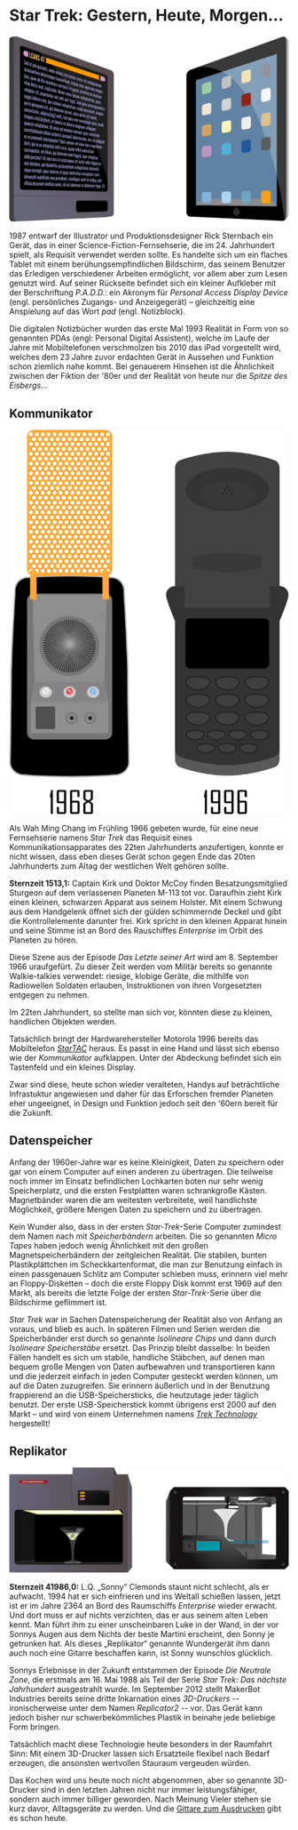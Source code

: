Star Trek: Gestern, Heute, Morgen…
====================================

![PADD](res/padd.svg)

1987 entwarf der Illustrator und Produktionsdesigner Rick Sternbach ein Gerät,
das in einer Science-Fiction-Fernsehserie, die im 24. Jahrhundert spielt, als
Requisit verwendet werden sollte. Es handelte sich um ein flaches Tablet mit einem
berühungsempfindlichen Bildschirm, das seinem Benutzer das Erledigen
verschiedener Arbeiten ermöglicht, vor allem aber zum Lesen genutzt wird. Auf
seiner Rückseite befindet sich ein kleiner Aufkleber mit der Berschriftung
*P.A.D.D.*: ein Akronym für *Personal Access Display Device* (engl.
persönliches Zugangs- und Anzeigegerät) – gleichzeitig eine Anspielung auf das
Wort *pad* (engl. Notizblock).

Die digitalen Notizbücher wurden das erste Mal 1993 Realität in Form von so
genannten PDAs (engl: Personal Digital Assistent), welche im Laufe der Jahre mit
Mobiltelefonen verschmolzen bis 2010 das iPad vorgestellt wird, welches dem 23 Jahre
zuvor erdachten Gerät in Aussehen und Funktion schon ziemlich nahe kommt. Bei
genauerem Hinsehen ist die Ähnlichkeit zwischen der Fiktion der '80er und der
Realität von heute nur die *Spitze des Eisbergs*…

Kommunikator
------------

![Kommuniaktor](res/communicator.svg)

Als Wah Ming Chang im Frühling 1966 gebeten wurde, für eine neue Fernsehserie
namens _Star Trek_ das Requisit eines Kommunikationsapparates des 22ten
Jahrhunderts anzufertigen, konnte er nicht wissen, dass eben dieses Gerät schon
gegen Ende das 20ten Jahrhunderts zum Altag der westlichen Welt gehören sollte.

__Sternzeit 1513,1:__ Captain Kirk und Doktor McCoy finden Besatzungsmitglied
Sturgeon auf dem verlassenen Planeten M-113 tot vor. Daraufhin zieht Kirk einen
kleinen, schwarzen Apparat aus seinem Holster. Mit einem Schwung aus dem
Handgelenk öffnet sich der gülden schimmernde Deckel und gibt die
Kontrollelemente darunter frei. Kirk spricht in den kleinen Apparat hinein und
seine Stimme ist an Bord des Rauschiffes *Enterprise* im Orbit des Planeten zu
hören.

Diese Szene aus der Episode _Das Letzte seiner Art_ wird am 8. September 1966
uraufgefürt. Zu dieser Zeit werden vom Militär bereits so genannte
Walkie-talkies verwendet: riesige, klobige Geräte, die mithilfe von Radiowellen
Soldaten erlauben, Instruktionen von ihren Vorgesetzten entgegen zu nehmen.

Im 22ten Jahrhundert, so stellte man sich vor, könnten diese zu kleinen,
handlichen Objekten werden.

Tatsächlich bringt der Hardwarehersteller Motorola 1996 bereits das Mobiltelefon
_[StarTAC]_ heraus. Es passt in eine Hand und lässt sich ebenso wie der
_Kommunikator_ aufklappen. Unter der Abdeckung befindet sich ein Tastenfeld und
ein kleines Display.

Zwar sind diese, heute schon wieder veralteten, Handys auf beträchtliche
Infrastuktur angewiesen und daher für das Erforschen fremder Planeten eher
ungeeignet, in Design und Funktion jedoch seit den '60ern bereit für die Zukunft.

[StarTAC]: http://www.pcworld.com/article/123950/the_50_greatest_gadgets_of_the_past_50_years.html?page=2#item6

Datenspeicher
-------------

Anfang der 1960er-Jahre war es keine Kleinigkeit, Daten zu speichern oder gar von einem Computer auf einen anderen zu übertragen. Die teilweise noch immer im Einsatz befindlichen Lochkarten boten nur sehr wenig Speicherplatz, und die ersten Festplatten waren schrankgroße Kästen. Magnetbänder waren die am weitesten verbreitete, weil handlichste Möglichkeit, größere Mengen Daten zu speichern und zu übertragen.

Kein Wunder also, dass in der ersten _Star-Trek_-Serie Computer zumindest dem Namen nach mit _Speicherbändern_ arbeiten. Die so genannten _Micro Tapes_ haben jedoch wenig Ähnlichkeit mit den großen Magnetspeicherbändern der zeitgleichen Realität. Die stabilen, bunten Plastikplättchen im Scheckkartenformat, die man zur Benutzung einfach in einen passgenauen Schlitz am Computer schieben muss, erinnern viel mehr an Floppy-Disketten – doch die erste Floppy Disk kommt erst 1969 auf den Markt, als bereits die letzte Folge der ersten _Star-Trek_-Serie über die Bildschirme geflimmert ist.

_Star Trek_ war in Sachen Datenspeicherung der Realität also von Anfang an voraus, und blieb es auch. In späteren Filmen und Serien werden die Speicherbänder erst durch so genannte _Isolineare Chips_ und dann durch _Isolineare Speicherstäbe_ ersetzt. Das Prinzip bleibt dasselbe: In beiden Fällen handelt es sich um stabile, handliche Stäbchen, auf denen man bequem große Mengen von Daten aufbewahren und transportieren kann und die jederzeit einfach in jeden Computer gesteckt werden können, um auf die Daten zuzugreifen. Sie erinnern äußerlich und in der Benutzung frappierend an die USB-Speichersticks, die heutzutage jeder täglich benutzt. Der erste USB-Speicherstick kommt übrigens erst 2000 auf den Markt – und wird von einem Unternehmen namens _[Trek Technology]_ hergestellt!

[Trek Technology]: http://travel.cnn.com/singapore/shop/5-best-tech-inventions-singapore-rocked-our-world-423291

Replikator
----------

![Replikator](res/replicator2.svg)

__Sternzeit 41986,0:__ L.Q. „Sonny“ Clemonds staunt nicht schlecht, als er
aufwacht. 1994 hat er sich einfrieren und ins Weltall schießen lassen, jetzt ist
er im Jahre 2364 an Bord des Raumschiffs *Enterprise* wieder erwacht. Und dort
muss er auf nichts verzichten, das er aus seinem alten Leben kennt. Man führt
ihm zu einer unscheinbaren Luke in der Wand, in der vor Sonnys Augen aus dem
Nichts der beste Martini erscheint, den Sonny je getrunken hat. Als dieses
„Replikator“ genannte Wundergerät ihm dann auch noch eine Gitarre beschaffen
kann, ist Sonny wunschlos glücklich.

Sonnys Erlebnisse in der Zukunft entstammen der Episode _Die Neutrale Zone_, die
erstmals am 16. Mai 1988 als Teil der Serie _Star Trek: Das nächste Jahrhundert_
 ausgestrahlt wurde. Im September 2012 stellt MakerBot Industries bereits seine
dritte Inkarnation eines *3D-Druckers* -- ironischerweise unter dem Namen
*Replicator2* -- vor. Das Gerät kann jedoch bisher nur schwerbekömmliches
Plastik in beinahe jede beliebige Form bringen.

Tatsächlich macht diese Technologie heute besonders in der Raumfahrt Sinn: Mit
einem 3D-Drucker lassen sich Ersatzteile flexibel nach Bedarf erzeugen, die
ansonsten wertvollen Stauraum vergeuden würden.

Das Kochen wird uns heute noch nicht abgenommen, aber so genannte 3D-Drucker
sind in den letzten Jahren nicht nur immer leistungsfähiger, sondern auch immer
billiger geworden. Nach Meinung Vieler stehen sie kurz davor, Alltagsgeräte zu
werden. Und die [Gittare zum Ausdrucken] gibt es schon heute.

[Gittare zum Ausdrucken]: http://createdigitalmusic.com/2012/10/six-3d-printed-musical-instruments-and-what-3d-printing-could-do-for-musicians/
